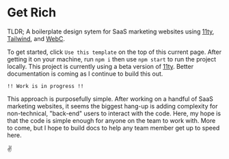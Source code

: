 # Get Rich
TLDR; A boilerplate design sytem for SaaS marketing websites using [11ty](https://www.11ty.dev/), [Tailwind](https://tailwindcss.com/), and [WebC](https://www.11ty.dev/docs/languages/webc/).

To get started, click `Use this template` on the top of this current page. After getting it on your machine, run `npm i` then use `npm start` to run the project locally. This project is currently using a beta version of [11ty](https://www.11ty.dev/). Better documentation is coming as I continue to build this out.

`!! Work is in progress !!`

This approach is purposefully simple. After working on a handful of SaaS marketing websites, it seems the biggest hang-up is adding complexity for non-technical, "back-end" users to interact with the code. Here, my hope is that the code is simple enough for anyone on the team to work with. More to come, but I hope to build docs to help any team member get up to speed here.

✌️